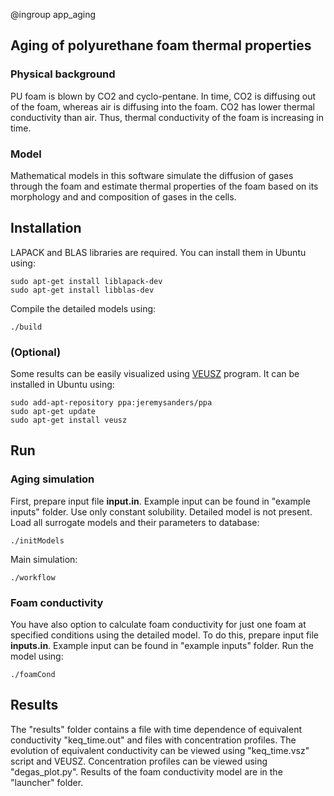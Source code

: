 @ingroup app_aging

## Aging of polyurethane foam thermal properties
### Physical background
PU foam is blown by CO2 and cyclo-pentane. In time, CO2 is
diffusing out of the foam, whereas air is diffusing into the foam. CO2 has
lower thermal conductivity than air. Thus, thermal conductivity of the foam is
increasing in time.

### Model
Mathematical models in this software simulate the diffusion of gases through
the foam and estimate thermal properties of the foam based on its morphology
and and composition of gases in the cells.

## Installation
LAPACK and BLAS libraries are required. You can install them in Ubuntu using:
```
sudo apt-get install liblapack-dev
sudo apt-get install libblas-dev
```
Compile the detailed models using:
```
./build
```

### (Optional)
Some results can be easily visualized using [VEUSZ](http://home.gna.org/veusz/)
program. It can be installed in Ubuntu using:
```
sudo add-apt-repository ppa:jeremysanders/ppa
sudo apt-get update
sudo apt-get install veusz
```

## Run
### Aging simulation
First, prepare input file **input.in**. Example input can be found in
"example inputs" folder. Use only constant solubility. Detailed model is not
present. Load all surrogate models and their parameters to database:
```
./initModels
```
Main simulation:
```
./workflow
```

### Foam conductivity
You have also option to calculate foam conductivity for just one foam at
specified conditions using the detailed model. To do this, prepare input file
**inputs.in**. Example input can be found in "example inputs" folder. Run the
model using:
```
./foamCond
```

## Results
The "results" folder contains a file with time dependence of equivalent
conductivity "keq_time.out" and files with concentration profiles.
The evolution of equivalent conductivity can be viewed using "keq_time.vsz"
script and VEUSZ. Concentration profiles can be viewed using "degas_plot.py".
Results of the foam conductivity model are in the "launcher" folder.
